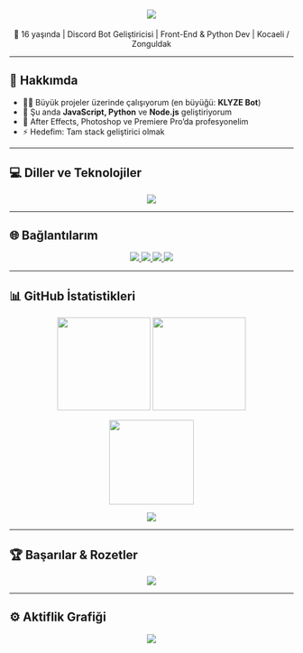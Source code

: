 <h1 align="center">
  <img src="https://readme-typing-svg.herokuapp.com?font=Fira+Code&size=28&duration=3000&pause=1000&color=00F7FF&center=true&vCenter=true&width=500&lines=let+isim+=+'Ömer+Yıldırım';console.log(isim);" />
</h1>

<p align="center">
  🚀 16 yaşında | Discord Bot Geliştiricisi | Front-End & Python Dev | Kocaeli / Zonguldak
</p>

---

## 🧠 Hakkımda
- 👨‍💻 Büyük projeler üzerinde çalışıyorum (en büyüğü: **KLYZE Bot**)  
- 🌱 Şu anda **JavaScript, Python** ve **Node.js** geliştiriyorum  
- 🎨 After Effects, Photoshop ve Premiere Pro’da profesyonelim  
- ⚡ Hedefim: Tam stack geliştirici olmak  

---

## 💻 Diller ve Teknolojiler
<p align="center">
  <img src="https://skillicons.dev/icons?i=html,css,js,python,nodejs,react,vscode,github,mongodb,ae,pr,ps,git,express,figma,discord,stackoverflow" />
</p>

---

## 🌐 Bağlantılarım
<p align="center">
  <a href="https://github.com/omern2" target="_blank">
    <img src="https://img.shields.io/badge/GitHub-100000?style=for-the-badge&logo=github&logoColor=white"/>
  </a>
  <a href="https://leetcode.com/u/omern2" target="_blank">
    <img src="https://img.shields.io/badge/LeetCode-F89F1B?style=for-the-badge&logo=leetcode&logoColor=black"/>
  </a>
  <a href="https://discord.gg/sX4XsWZrZp" target="_blank">
    <img src="https://img.shields.io/badge/Discord-5865F2?style=for-the-badge&logo=discord&logoColor=white"/>
  </a>
  <a href="https://www.instagram.com/_omern2" target="_blank">
    <img src="https://img.shields.io/badge/Instagram-E1306C?style=for-the-badge&logo=instagram&logoColor=white"/>
  </a>
</p>

---

## 📊 GitHub İstatistikleri
<p align="center">
  <img src="https://github-readme-stats.vercel.app/api?username=omern2&show_icons=true&theme=tokyonight&hide_border=true&count_private=true" height="165" />
  <img src="https://github-readme-streak-stats.herokuapp.com/?user=omern2&theme=tokyonight&hide_border=true" height="165" />
</p>

<p align="center">
  <img src="https://github-readme-stats.vercel.app/api/top-langs/?username=omern2&layout=compact&theme=tokyonight&hide_border=true" height="150" />
</p>

<p align="center">
  <img src="https://github-profile-summary-cards.vercel.app/api/cards/profile-details?username=omern2&theme=tokyonight" />
</p>

---


## 🏆 Başarılar & Rozetler
<p align="center">
  <img src="https://github-profile-trophy.vercel.app/?username=omern2&theme=tokyonight&no-frame=true&margin-w=10" />
</p>

---

## ⚙️ Aktiflik Grafiği
<p align="center">
  <img src="https://github-readme-activity-graph.vercel.app/graph?username=omern2&theme=tokyo-night&hide_border=true&area=true" />
</p>
